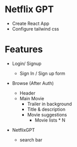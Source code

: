 # Netflix GPT

- Create React App
- Configure tailwind css

# Features

- Login/ Signup

  - Sign In / Sign up form

- Browse (After Auth)

  - Header
  - Main Movie
    - Trailer in background
    - Title & description
    - Movie suggestions
      - Movie lists \* N

- NetflixGPT
  - search bar

